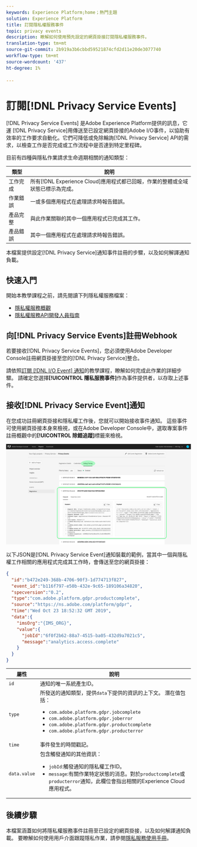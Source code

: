 ```yaml
---
keywords: Experience Platform;home；熱門主題
solution: Experience Platform
title: 訂閱隱私權服務事件
topic: privacy events
description: 瞭解如何使用預先設定的網頁掛接訂閱隱私權服務事件。
translation-type: tm+mt
source-git-commit: 2b919a3b6cbbd59521874cfd2d11e20de3077740
workflow-type: tm+mt
source-wordcount: '437'
ht-degree: 1%

---
```



# 訂閱[!DNL Privacy Service Events]

[!DNL Privacy Service Events] 是Adobe Experience Platform提供的訊息，它運 [!DNL Privacy Service]用傳送至已設定網頁掛接的Adobe I/O事件，以協助有效率的工作要求自動化。它們可降低或免除輪詢[!DNL Privacy Service] API的需求，以檢查工作是否完成或工作流程中是否達到特定里程碑。

目前有四種與隱私作業請求生命週期相關的通知類型：

| 類型 | 說明 |
| --- | --- |
| 工作完成 | 所有[!DNL Experience Cloud]應用程式都已回報，作業的整體或全域狀態已標示為完成。 |
| 作業錯誤 | 一或多個應用程式在處理請求時報告錯誤。 |
| 產品完整 | 與此作業關聯的其中一個應用程式已完成其工作。 |
| 產品錯誤 | 其中一個應用程式在處理請求時報告錯誤。 |

本檔案提供設定[!DNL Privacy Service]通知事件註冊的步驟，以及如何解譯通知負載。

## 快速入門

開始本教學課程之前，請先閱讀下列隱私權服務檔案：

* [隱私權服務概觀](./home.md)
* [隱私權服務API開發人員指南](./api/getting-started.md)

## 向[!DNL Privacy Service Events]註冊Webhook

若要接收[!DNL Privacy Service Events]，您必須使用Adobe Developer Console註冊網頁掛接至您的[!DNL Privacy Service]整合。

請依照[訂閱 [!DNL I/O Event] 通知](../observability/notifications/subscribe.md)的教學課程，瞭解如何完成此作業的詳細步驟。 請確定您選擇&#x200B;**[!UICONTROL 隱私服務事件]**&#x200B;作為事件提供者，以存取上述事件。

## 接收[!DNL Privacy Service Event]通知

在您成功註冊網頁掛接和隱私權工作後，您就可以開始接收事件通知。 這些事件可使用網頁掛接本身來檢視，或在Adobe Developer Console中，選取專案事件註冊概觀中的&#x200B;**[!UICONTROL 除錯追蹤]**&#x200B;標籤來檢視。

![](images/privacy-events/debug-tracing.png)

以下JSON是[!DNL Privacy Service Event]通知裝載的範例，當其中一個與隱私權工作相關的應用程式完成其工作時，會傳送至您的網頁掛接：

```json
{
  "id":"b472e249-368b-4706-90f3-1d774713f827",
  "event_id":"b116f797-e50b-432e-9c65-189106a34820",
  "specversion":"0.2",
  "type":"com.adobe.platform.gdpr.productcomplete",
  "source":"https://ns.adobe.com/platform/gdpr",
  "time":"Wed Oct 23 18:52:32 GMT 2019",
  "data":{
    "imsOrg":"{IMS_ORG}",
    "value":{
      "jobId":"6f0f2b62-88a7-4515-ba05-432d9a7021c5",
      "message":"analytics.access.complete"
    }
  }
}
```

| 屬性 | 說明 |
| --- | --- |
| `id` | 通知的唯一系統產生ID。 |
| `type` | 所發送的通知類型，提供`data`下提供的資訊的上下文。 潛在值包括： <ul><li>`com.adobe.platform.gdpr.jobcomplete`</li><li>`com.adobe.platform.gdpr.joberror`</li><li>`com.adobe.platform.gdpr.productcomplete`</li><li>`com.adobe.platform.gdpr.producterror`</li></ul> |
| `time` | 事件發生的時間戳記。 |
| `data.value` | 包含觸發通知的其他資訊： <ul><li>`jobId`:觸發通知的隱私權工作ID。</li><li>`message`:有關作業特定狀態的消息。對於`productcomplete`或`producterror`通知，此欄位會指出相關的Experience Cloud應用程式。</li></ul> |

## 後續步驟

本檔案涵蓋如何將隱私權服務事件註冊至已設定的網頁掛接，以及如何解譯通知負載。 要瞭解如何使用用戶介面跟蹤隱私作業，請參閱[隱私服務使用手冊](./ui/user-guide.md)。